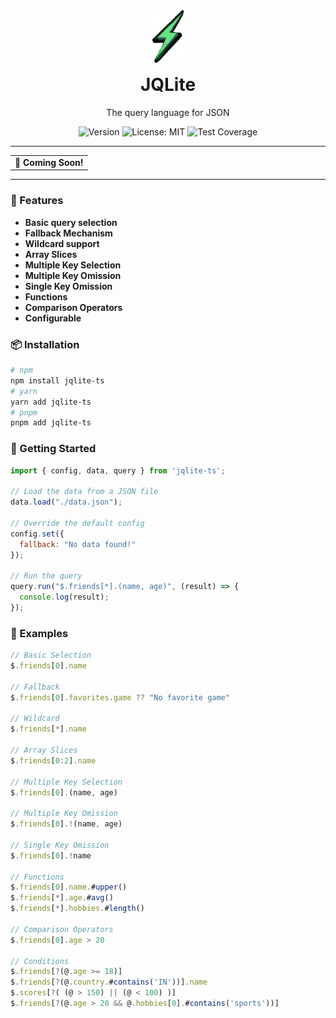 <div align="center" style="margin-top: 40px">
    <img src="./public/svg-logo-bg-trans-cropped.svg" alt="JQLite Logo" width="50px"/>
    <h1 style="margin-top: 15px;">JQLite</h1>
    <p>The query language for JSON</p>
</div>

<p align="center">
  <img src="https://img.shields.io/badge/version-0.0.1-green?style=flat-square" alt="Version" />
  <img src="https://img.shields.io/badge/License-MIT-blue.svg?style=flat-square" alt="License: MIT">
  <img src="https://img.shields.io/codecov/c/github/Jay-Karia/jqlite?style=flat-square"alt="Test Coverage">
</p>

---

<table align="center">
  <tr>
    <td align="center">
      <strong>🚀 Coming Soon!</strong><br>
    </td>
  </tr>
</table>

---

### 🌟 Features

- **Basic query selection**
- **Fallback Mechanism**
- **Wildcard support**
- **Array Slices**
- **Multiple Key Selection**
- **Multiple Key Omission**
- **Single Key Omission**
- **Functions**
- **Comparison Operators**
- **Configurable**

### 📦 Installation

```sh
# npm
npm install jqlite-ts
# yarn
yarn add jqlite-ts
# pnpm
pnpm add jqlite-ts
```

### 🚀 Getting Started

```js
import { config, data, query } from 'jqlite-ts';

// Load the data from a JSON file
data.load("./data.json");

// Override the default config
config.set({
  fallback: "No data found!"
});

// Run the query
query.run("$.friends[*].(name, age)", (result) => {
  console.log(result);
});

```

### 📌 Examples

```js
// Basic Selection
$.friends[0].name

// Fallback
$.friends[0].favorites.game ?? "No favorite game"

// Wildcard
$.friends[*].name

// Array Slices
$.friends[0:2].name

// Multiple Key Selection
$.friends[0].(name, age)

// Multiple Key Omission
$.friends[0].!(name, age)

// Single Key Omission
$.friends[0].!name

// Functions
$.friends[0].name.#upper()
$.friends[*].age.#avg()
$.friends[*].hobbies.#length()

// Comparison Operators
$.friends[0].age > 20

// Conditions
$.friends[?(@.age >= 18)]
$.friends[?(@.country.#contains('IN'))].name
$.scores[?( (@ > 150) || (@ < 100) )]
$.friends[?(@.age > 20 && @.hobbies[0].#contains('sports'))]
```
